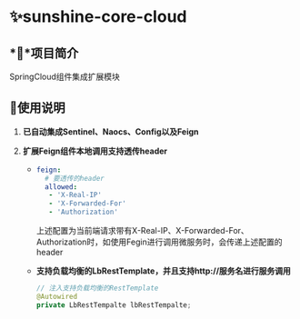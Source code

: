 # ✨sunshine-core-cloud

## *💎*项目简介

SpringCloud组件集成扩展模块

## 💫使用说明

1. **已自动集成Sentinel、Naocs、Config以及Feign**

2. **扩展Feign组件本地调用支持透传header**

   - ```yaml
     feign: 
       # 要透传的header
       allowed: 
       	- 'X-Real-IP'
       	- 'X-Forwarded-For'
       	- 'Authorization'
     ```

     上述配置为当前端请求带有X-Real-IP、X-Forwarded-For、Authorization时，如使用Fegin进行调用微服务时，会传递上述配置的header

   - **支持负载均衡的LbRestTemplate，并且支持http://服务名进行服务调用**

     ```java
     // 注入支持负载均衡的RestTemplate
     @Autowired
     private LbRestTempalte lbRestTempalte;
     ```

